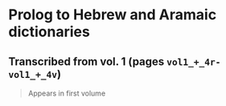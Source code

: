 # Prolog to Hebrew and Aramaic dictionaries

## Transcribed from vol. 1  (pages `vol1_+_4r-vol1_+_4v`)

>  Appears in first volume
